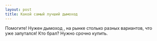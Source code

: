 ```yaml
---
layout: post 
title: Какой самый лучший дымоход 
--- 
```

Помогите! Нужен дымоход , на рынке столько разных вариантов, что уже запутался! Кто брал? Нужно срочно купить.
